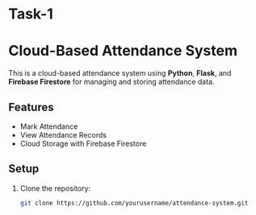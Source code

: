 # Task-1
# Cloud-Based Attendance System

This is a cloud-based attendance system using **Python**, **Flask**, and **Firebase Firestore** for managing and storing attendance data.

## Features
- Mark Attendance
- View Attendance Records
- Cloud Storage with Firebase Firestore

## Setup
1. Clone the repository:
   ```bash
   git clone https://github.com/yourusername/attendance-system.git
